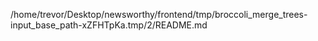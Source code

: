 /home/trevor/Desktop/newsworthy/frontend/tmp/broccoli_merge_trees-input_base_path-xZFHTpKa.tmp/2/README.md